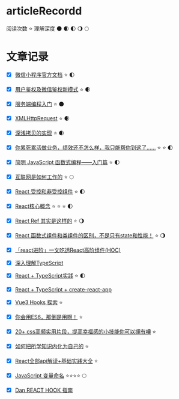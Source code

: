 # articleRecordd

阅读次数 :star:
理解深度 :new_moon: :waxing_crescent_moon: :first_quarter_moon: :waning_gibbous_moon: :full_moon:

# 文章记录

- [x] [微信小程序官方文档](https://developers.weixin.qq.com/ebook?action=get_post_info&docid=000e22a89849d81b0086384a25b40a) :star: :first_quarter_moon:
- [x] [用户鉴权及微信鉴权新模式](https://developers.weixin.qq.com/community/develop/article/doc/000a4268fb81088c4168a8c055b013) :star: :waxing_crescent_moon:
- [x] [服务端编程入门](https://developer.mozilla.org/zh-CN/docs/learn/Server-side/First_steps/Introduction) :star: :new_moon:
- [x] [XMLHttpRequest](https://juejin.cn/post/6844903472714743816) :star: :waxing_crescent_moon:
- [x] [深浅拷贝的实现](https://juejin.cn/post/6972517144894373925?utm_source=gold_browser_extension#heading-16) :star: :waxing_crescent_moon:
- [x] [你累死累活做业务，绩效还不怎么样，我只能帮你到这了……](https://juejin.cn/post/6844904150161948679#heading-20) :star: :star: :first_quarter_moon:
- [x] [简明 JavaScript 函数式编程——入门篇](https://juejin.cn/post/6844903936378273799#comment) :star: :first_quarter_moon:
- [x] [互联网是如何工作的](https://developer.mozilla.org/zh-CN/docs/Learn/Common_questions/How_does_the_Internet_work) :star: :full_moon:
- [x] [React 受控和非受控组件](https://juejin.cn/post/6858276396968951822) :star: :first_quarter_moon:
- [x] [React核心概念](https://react.docschina.org/docs/thinking-in-react.html) :star: :star: :star:  :first_quarter_moon: 
- [x] [React Ref 其实是这样的](https://juejin.cn/post/6883671829395800072) :star: :waning_gibbous_moon:
- [x] [React 函数式组件和类组件的区别，不是只有state和性能！](https://juejin.cn/post/6844904049146331150) :star: :waning_gibbous_moon:
- [x] [「react进阶」一文吃透React高阶组件(HOC)](https://juejin.cn/post/6940422320427106335) 
- [x] [深入理解TypeScript](https://jkchao.github.io/typescript-book-chinese/typings/interfaces.html#%E7%B1%BB%E5%8F%AF%E4%BB%A5%E5%AE%9E%E7%8E%B0%E6%8E%A5%E5%8F%A3)
- [x] [React + TypeScript实践](https://juejin.cn/post/6952696734078369828#heading-30) :star: :first_quarter_moon: 
- [x] [React + TypeScript + create-react-app](https://github.com/typescript-cheatsheets/react#reacttypescript-cheatsheets)
- [x] [Vue3 Hooks 探索](https://juejin.cn/post/7008835573607563295) :star: 
- [x] [你会用ES6，那倒是用啊！](https://juejin.cn/post/7016520448204603423#heading-6) :star:
- [x] [20+ css高频实用片段，提高幸福感的小技能你可以拥有噢](https://juejin.cn/post/7016476364446367780#heading-4) :star:
- [x] [如何把所学知识内化为自己的](https://zhuanlan.zhihu.com/p/327812721) :star:
- [x] [React全部api解读+基础实践大全](https://juejin.cn/post/6950063294270930980?utm_source=gold_browser_extension#heading-43) :star:
- [x] [JavaScript 变量命名](https://juejin.cn/post/6977245873797349413?utm_source=gold_browser_extension) ⭐⭐⭐⭐ :full_moon:
- [x] [Dan REACT HOOK 指南](https://overreacted.io/zh-hans/a-complete-guide-to-useeffect/)
 

